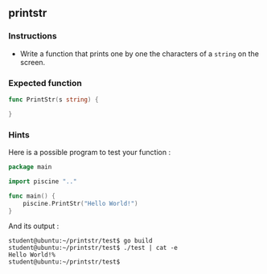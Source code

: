 ## printstr

### Instructions

- Write a function that prints one by one the characters of a `string` on the screen.

### Expected function

```go
func PrintStr(s string) {

}
```

### Hints

Here is a possible program to test your function :

```go
package main

import piscine ".."

func main() {
	piscine.PrintStr("Hello World!")
}
```

And its output :

```console
student@ubuntu:~/printstr/test$ go build
student@ubuntu:~/printstr/test$ ./test | cat -e
Hello World!%
student@ubuntu:~/printstr/test$
```
